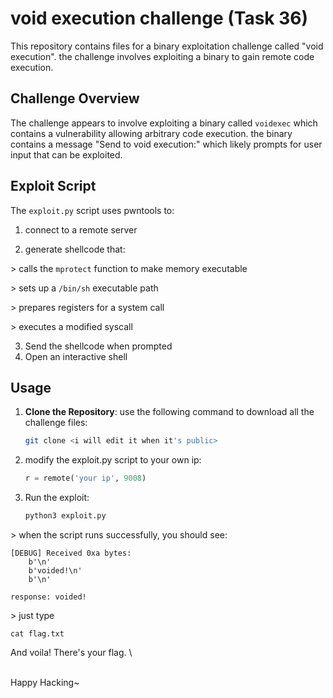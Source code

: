 # void execution challenge (Task 36)

This repository contains files for a binary exploitation challenge called "void execution". the challenge involves exploiting a binary to gain remote code execution.

## Challenge Overview

The challenge appears to involve exploiting a binary called `voidexec` which contains a vulnerability allowing arbitrary code execution. the binary contains a message "Send to void execution:" which likely prompts for user input that can be exploited.

## Exploit Script

The `exploit.py` script uses pwntools to:

1. connect to a remote server

 2. generate shellcode that:

   \> calls the `mprotect` function to make memory executable

   \> sets up a `/bin/sh` executable path

   \> prepares registers for a system call

   \> executes a modified syscall

3. Send the shellcode when prompted
4. Open an interactive shell

## Usage

1. **Clone the Repository**:
   use the following command to download all the challenge files:
   ```bash
   git clone <i will edit it when it's public>
   ```



2. modify the exploit.py script to your own ip:
   ```py
   r = remote('your ip', 9008)
   ```

3. Run the exploit:
   ```bash
   python3 exploit.py
   ```
\> when the script runs successfully, you should see:

```
[DEBUG] Received 0xa bytes:
    b'\n'
    b'voided!\n'
    b'\n'

response: voided!
```
\> just type
```
cat flag.txt
```
And voila! There's your flag.
\

\
Happy Hacking~

